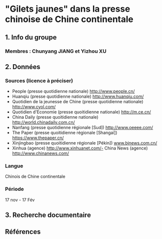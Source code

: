 # "Gilets jaunes" dans la presse chinoise de Chine continentale

## 1. Info du groupe
### Membres : Chunyang JIANG et Yizhou XU
    
## 2. Données
### Sources (licence à préciser)
- People (presse quotidienne nationale) http://www.people.cn/
- Huanqiu (presse quotidienne nationale) http://www.huanqiu.com/
- Quotidien de la jeunesse de Chine (presse quotidienne nationale) http://www.cyol.com/
- Quotidien d'Economie (presse quoitidienne nationale) http://m.ce.cn/
- China Daily  (presse quoitidienne nationale)  http://world.chinadaily.com.cn/
- Nanfang (presse quotidienne régionale [Sud]) http://www.oeeee.com/ 
- The Paper (presse quoitidienne régionale [Shangaï]) https://www.thepaper.cn/
- Xinjingbao (presse quoitidienne régionale [Pékin]) www.bjnews.com.cn/
- Xinhua (agence) http://www.xinhuanet.com/- China News (agence) http://www.chinanews.com/
### Langue
Chinois de Chine continentale
### Période 
17 nov - 17 Fév
## 3. Recherche documentaire
## Références

